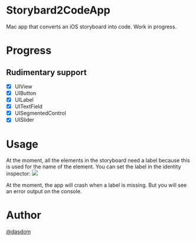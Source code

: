 # Storybard2CodeApp
Mac app that converts an iOS storyboard into code. Work in progress.

# Progress
## Rudimentary support
- [x] UIView
- [x] UIButton
- [x] UILabel
- [x] UITextField
- [x] UISegmentedControl
- [x] UISlider

# Usage
At the moment, all the elements in the storyboard need a label because this is used for the name of the element. You can set the label in the identity inspector:
![](https://raw.githubusercontent.com/dasdom/Storybard2CodeApp/master/screenshots/setting_label.png)

At the moment, the app will crash when a label is missing. But you will see an error output on the console.

# Author
[@dasdom](https://twitter.com/dasdom)
